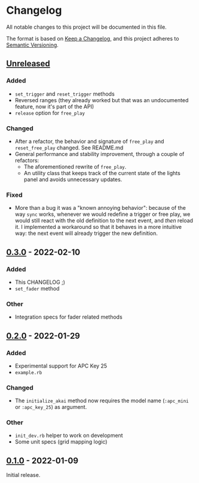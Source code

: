 # Changelog

All notable changes to this project will be documented in this file.

The format is based on [Keep a Changelog](https://keepachangelog.com/en/1.0.0/),
and this project adheres to [Semantic Versioning](https://semver.org/spec/v2.0.0.html).

## [Unreleased]

### Added

- `set_trigger` and `reset_trigger` methods
- Reversed ranges (they already worked but that was an undocumented feature, now
  it's part of the API)
- `release` option for `free_play`

### Changed

- After a refactor, the behavior and signature of `free_play` and
  `reset_free_play` changed. See README.md
- General performance and stability improvement, through a couple of refactors:
  - The aforementioned rewrite of `free_play`.
  - An utility class that keeps track of the current state of the lights panel
    and avoids unnecessary updates.

### Fixed

- More than a bug it was a "known annoying behavior": because of the way `sync`
  works, whenever we would redefine a trigger or free play, we would still react
  with the old definition to the next event, and _then_ reload it. I implemented
  a workaround so that it behaves in a more intuitive way: the next event will
  already trigger the new definition.

## [0.3.0] - 2022-02-10

### Added 

- This CHANGELOG ;)
- `set_fader` method

### Other

- Integration specs for fader related methods

## [0.2.0] - 2022-01-29

### Added

- Experimental support for APC Key 25
- `example.rb`

### Changed

- The `initialize_akai` method now requires the model name (`:apc_mini` or
  `:apc_key_25`) as argument.

### Other

- `init_dev.rb` helper to work on development
- Some unit specs (grid mapping logic)

## [0.1.0] - 2022-01-09

Initial release.

[unreleased]: https://github.com/porras/sonic-pi-akai-apc-mini/compare/v0.3.0...HEAD
[0.3.0]: https://github.com/porras/sonic-pi-akai-apc-mini/compare/v0.2.0...v0.3.0
[0.2.0]: https://github.com/porras/sonic-pi-akai-apc-mini/compare/v0.1.0...v0.2.0
[0.1.0]: https://github.com/porras/sonic-pi-akai-apc-mini/releases/tag/v0.1.0
